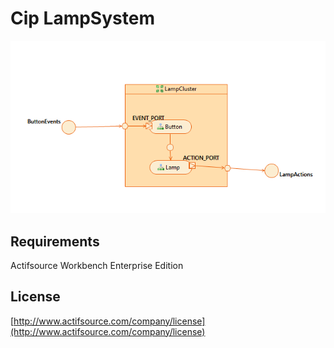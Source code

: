 # Cip LampSystem

![CIP System](images/ciplampsystem.png)

## Requirements
Actifsource Workbench Enterprise Edition

## License
[http://www.actifsource.com/company/license](http://www.actifsource.com/company/license)
